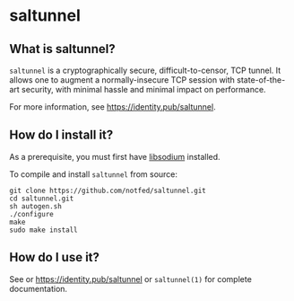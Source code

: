 # saltunnel

## What is saltunnel?

`saltunnel` is a cryptographically secure, difficult-to-censor, TCP tunnel.  It allows one to augment a normally-insecure TCP session with state-of-the-art security, with minimal hassle and minimal impact on performance.

For more information, see https://identity.pub/saltunnel.

## How do I install it?

As a prerequisite, you must first have [libsodium](https://github.com/jedisct1/libsodium) installed.  

To compile and install `saltunnel` from source:

```
git clone https://github.com/notfed/saltunnel.git
cd saltunnel.git
sh autogen.sh
./configure
make
sudo make install
```

## How do I use it?

See or https://identity.pub/saltunnel or `saltunnel(1)` for complete documentation.
